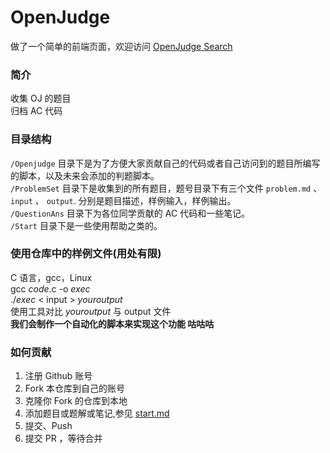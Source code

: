 # OpenJudge

做了一个简单的前端页面，欢迎访问
[OpenJudge Search](https://openjudge.sakuya.love)

### 简介
收集 OJ 的题目  
归档 AC 代码

### 目录结构
`/Openjudge` 目录下是为了方便大家贡献自己的代码或者自己访问到的题目所编写的脚本，以及未来会添加的判题脚本。  
`/ProblemSet` 目录下是收集到的所有题目，题号目录下有三个文件 `problem.md` 、 `input` 、 `output`. 分别是题目描述，样例输入，样例输出。  
`/QuestionAns` 目录下为各位同学贡献的 AC 代码和一些笔记。  
`/Start` 目录下是一些使用帮助之类的。  


### 使用仓库中的样例文件(用处有限)
C 语言，gcc，Linux  
gcc *code*.c -o *exec*  
./*exec* < input > *youroutput*  
使用工具对比 *youroutput* 与 output 文件  
**我们会制作一个自动化的脚本来实现这个功能 咕咕咕**

### 如何贡献
1. 注册 Github 账号
2. Fork 本仓库到自己的账号
3. 克隆你 Fork 的仓库到本地
4. 添加题目或题解或笔记,参见 [start.md](https://github.com/sihuan/OpenJudge/blob/master/Start/start.md)
5. 提交、Push
6. 提交 PR ，等待合并